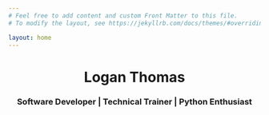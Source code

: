 ```yaml
---
# Feel free to add content and custom Front Matter to this file.
# To modify the layout, see https://jekyllrb.com/docs/themes/#overriding-theme-defaults

layout: home
---
```

<h1 align="center">Logan Thomas</h1>
<h3 align="center">Software Developer | Technical Trainer | Python Enthusiast</h3>
